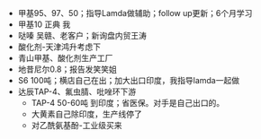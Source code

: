 - 甲基95、97、50；指导Lamda做辅助；follow up更新；6个月学习
- 甲基10 正典 我
- 哒嗪 吴赣、老客户；新询盘内贸王涛
- 酸化剂-天津鸿升考虑下
- 青山甲基、酸化剂生产工厂
- 地昔尼尔0.8；报告发笑笑姐
- S6 100吨；横店自己在出；加大出口印度，我指导lamda一起做
- 达辰TAP-4、氟虫腈、吡唑环下游
	- TAP-4 50-60吨 到印度；省医保。对手是自己出口的。
	- 大黄素自己除印度，生产线停了
	- 对乙酰氨基酚-工业级买来